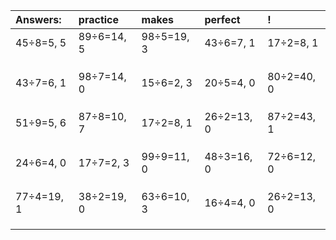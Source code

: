 | Answers: | practice | makes | perfect | ! |
| :--- | :--- | :--- | :--- | :--- |
| 45÷8=5, 5 | 89÷6=14, 5 | 98÷5=19, 3 | 43÷6=7, 1 | 17÷2=8, 1 | 
|   |   |   |   |   | 
|   |   |   |   |   | 
|   |   |   |   |   | 
| 43÷7=6, 1 | 98÷7=14, 0 | 15÷6=2, 3 | 20÷5=4, 0 | 80÷2=40, 0 | 
|   |   |   |   |   | 
|   |   |   |   |   | 
|   |   |   |   |   | 
| 51÷9=5, 6 | 87÷8=10, 7 | 17÷2=8, 1 | 26÷2=13, 0 | 87÷2=43, 1 | 
|   |   |   |   |   | 
|   |   |   |   |   | 
|   |   |   |   |   | 
| 24÷6=4, 0 | 17÷7=2, 3 | 99÷9=11, 0 | 48÷3=16, 0 | 72÷6=12, 0 | 
|   |   |   |   |   | 
|   |   |   |   |   | 
|   |   |   |   |   | 
| 77÷4=19, 1 | 38÷2=19, 0 | 63÷6=10, 3 | 16÷4=4, 0 | 26÷2=13, 0 | 
|   |   |   |   |   | 
|   |   |   |   |   | 
|   |   |   |   |   | 
